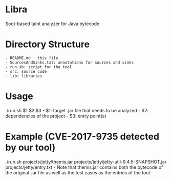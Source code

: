 # Libra
Soot-based taint analyzer for Java bytecode

# Directory Structure                                                       
	- README.md : this file
	- SourcesAndSinks.txt: annotations for sources and sinks
	- run.sh: script for the tool
	- src: source code
	- lib: libraries

# Usage
./run.sh $1 $2 $3
    - $1: target .jar file that needs to be analyzed
    - $2: dependencies of the project
    - $3: entry point(s)

# Example (CVE-2017-9735 detected by our tool)
./run.sh projects/jetty/themis.jar projects/jetty/jetty-util-9.4.5-SNAPSHOT.jar projects/jetty/entry.txt
    - Note that themis.jar contains both the bytecode of the original .jar file as well as the test cases as the entries of the tool.
